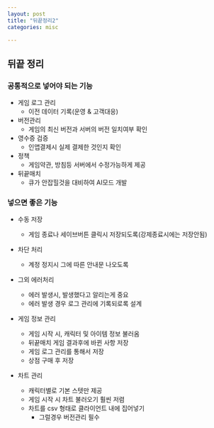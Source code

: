 ```yaml
---
layout: post
title: "뒤끝정리2"
categories: misc

---
```




## 뒤끝 정리

### 공통적으로 넣어야 되는 기능

- 게임 로그 관리
  - 이전 데이터 기록(운영 & 고객대응)
- 버전관리
  - 게임의 최신 버전과 서버의 버전 일치여부 확인
- 영수증 검증
  - 인앱결제시 실제 결제한 것인지 확인
- 정책
  - 게임약관, 방침등 서버에서 수정가능하게 제공
- 뒤끝매치
  - 큐가 안잡힐것을 대비하여 AI모드 개발

### 넣으면 좋은 기능

- 수동 저장
  - 게임 종료나 세이브버튼 클릭시 저장되도록(강제종료시에는 저장안됨)
- 차단 처리
  - 계정 정지시 그에 따른 안내문 나오도록
- 그외 에러처리
  - 에러 발생시, 발생했다고 알리는게 중요
  - 에러 발생 경우 로그 관리에 기록되로록 설계



- 게임 정보 관리
  - 게임 시작 시, 캐릭터 및 아이템 정보 불러옴
  - 뒤끝매치 게임 결과후에 바뀐 사항 저장
  - 게임 로그 관리를 통해서 저장
  - 상점 구매 후 저장
- 차트 관리
  - 캐릭터별로 기본 스텟만 제공
  - 게임 시작 시 차트 불러오기 훨씬 저렴
  - 차트를 csv 형태로 클라이언트 내에 집어넣기
    - 그럴경우 버전관리 필수